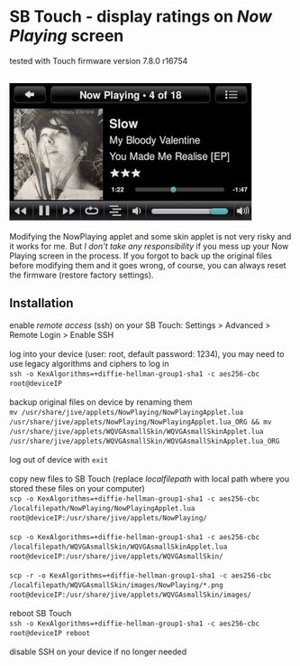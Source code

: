 SB Touch - display ratings on *Now Playing* screen
====
tested with Touch firmware version 7.8.0 r16754<br><br>

![screenshot1](../screenshots/touch.jpg)
<br><br>
Modifying the NowPlaying applet and some skin applet is not very risky and it works for me. But *I don't take any responsibility* if you mess up your Now Playing screen in the process. If you forgot to back up the original files before modifying them and it goes wrong, of course, you can always reset the firmware (restore factory settings).
<br>
## Installation

enable *remote access* (ssh) on your SB Touch: Settings > Advanced > Remote Login > Enable SSH
<br><br>
log into your device (user: root, default password: 1234), you may need to use legacy algorithms and ciphers to log in
<br>
`ssh -o KexAlgorithms=+diffie-hellman-group1-sha1 -c aes256-cbc root@deviceIP`
<br><br>
backup original files on device by renaming them
<br>
`mv /usr/share/jive/applets/NowPlaying/NowPlayingApplet.lua /usr/share/jive/applets/NowPlaying/NowPlayingApplet.lua_ORG && mv /usr/share/jive/applets/WQVGAsmallSkin/WQVGAsmallSkinApplet.lua /usr/share/jive/applets/WQVGAsmallSkin/WQVGAsmallSkinApplet.lua_ORG`
<br><br>
log out of device with `exit`
<br><br>
copy new files to SB Touch (replace *localfilepath* with local path where you stored these files on your computer)
<br>
`scp -o KexAlgorithms=+diffie-hellman-group1-sha1 -c aes256-cbc /localfilepath/NowPlaying/NowPlayingApplet.lua root@deviceIP:/usr/share/jive/applets/NowPlaying/`
<br><br>
`scp -o KexAlgorithms=+diffie-hellman-group1-sha1 -c aes256-cbc /localfilepath/WQVGAsmallSkin/WQVGAsmallSkinApplet.lua root@deviceIP:/usr/share/jive/applets/WQVGAsmallSkin/`
<br><br>
`scp -r -o KexAlgorithms=+diffie-hellman-group1-sha1 -c aes256-cbc /localfilepath/WQVGAsmallSkin/images/NowPlaying/*.png root@deviceIP:/usr/share/jive/applets/WQVGAsmallSkin/images/`
<br><br>
reboot SB Touch
<br>
`ssh -o KexAlgorithms=+diffie-hellman-group1-sha1 -c aes256-cbc root@deviceIP reboot`
<br><br>
disable SSH on your device if no longer needed